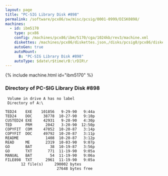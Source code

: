 ```yaml
---
layout: page
title: "PC-SIG Library Disk #898"
permalink: /software/pcx86/sw/misc/pcsig/0001-0999/DISK0898/
machines:
  - id: ibm5170
    type: pcx86
    config: /machines/pcx86/ibm/5170/cga/1024kb/rev3/machine.xml
    diskettes: /machines/pcx86/diskettes.json,/disks/pcsig0/pcx86/diskettes.json
    autoGen: true
    autoMount:
      B: "PC-SIG Library Disk #898"
    autoType: $date\r$time\rB:\rDIR\r
---
```


{% include machine.html id="ibm5170" %}

### Directory of PC-SIG Library Disk #898

     Volume in drive A has no label
     Directory of A:\

    TED24    EXE    101856   9-29-90   9:44a
    TED24    DOC     38778  10-27-90   9:10p
    CUSTED24 EXE     42931   9-28-90   4:30p
    TED      PRM      2042   3-20-90  12:50p
    COPYFIT  COM     47052  10-20-87   3:14p
    COPYFIT  DOC     49792  10-20-87   3:11p
    README            1408  10-20-87   3:12p
    READ     ME       2319  10-03-90   9:07p
    GO       BAT        38  10-19-87   3:56p
    GO       TXT       771  11-19-90   9:05a
    MANUAL   BAT        54  11-19-90   9:06a
    FILE898  TXT      2961  11-19-90   9:05a
           12 file(s)     290002 bytes
                           27648 bytes free
